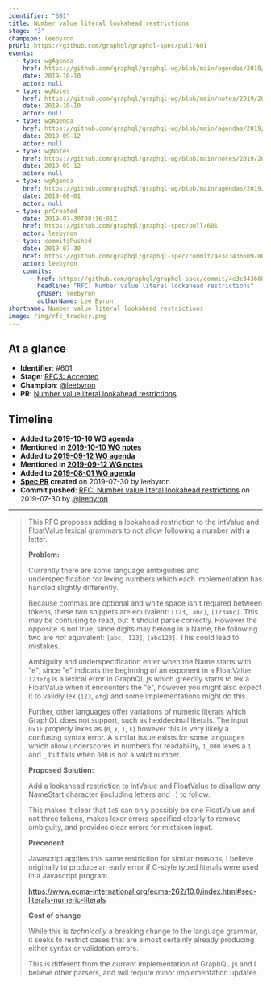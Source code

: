 ```yaml
---
identifier: "601"
title: Number value literal lookahead restrictions
stage: "3"
champion: leebyron
prUrl: https://github.com/graphql/graphql-spec/pull/601
events:
  - type: wgAgenda
    href: https://github.com/graphql/graphql-wg/blob/main/agendas/2019/2019-10-10.md
    date: 2019-10-10
    actor: null
  - type: wgNotes
    href: https://github.com/graphql/graphql-wg/blob/main/notes/2019/2019-10-10.md
    date: 2019-10-10
    actor: null
  - type: wgAgenda
    href: https://github.com/graphql/graphql-wg/blob/main/agendas/2019/2019-09-12.md
    date: 2019-09-12
    actor: null
  - type: wgNotes
    href: https://github.com/graphql/graphql-wg/blob/main/notes/2019/2019-09-12.md
    date: 2019-09-12
    actor: null
  - type: wgAgenda
    href: https://github.com/graphql/graphql-wg/blob/main/agendas/2019/2019-08-01.md
    date: 2019-08-01
    actor: null
  - type: prCreated
    date: 2019-07-30T08:16:01Z
    href: https://github.com/graphql/graphql-spec/pull/601
    actor: leebyron
  - type: commitsPushed
    date: 2019-07-30
    href: https://github.com/graphql/graphql-spec/commit/4e3c343660978091628aee5cc1f687200c2c1ba6
    actor: leebyron
    commits:
      - href: https://github.com/graphql/graphql-spec/commit/4e3c343660978091628aee5cc1f687200c2c1ba6
        headline: "RFC: Number value literal lookahead restrictions"
        ghUser: leebyron
        authorName: Lee Byron
shortname: Number value literal lookahead restrictions
image: /img/rfc_tracker.png
---
```


## At a glance

- **Identifier**: #601
- **Stage**: [RFC3: Accepted](https://github.com/graphql/graphql-spec/blob/main/CONTRIBUTING.md#stage-3-accepted)
- **Champion**: [@leebyron](https://github.com/leebyron)
- **PR**: [Number value literal lookahead restrictions](https://github.com/graphql/graphql-spec/pull/601)

<!-- BEGIN_CUSTOM_TEXT -->



<!-- END_CUSTOM_TEXT -->

## Timeline

- **Added to [2019-10-10 WG agenda](https://github.com/graphql/graphql-wg/blob/main/agendas/2019/2019-10-10.md)**
- **Mentioned in [2019-10-10 WG notes](https://github.com/graphql/graphql-wg/blob/main/notes/2019/2019-10-10.md)**
- **Added to [2019-09-12 WG agenda](https://github.com/graphql/graphql-wg/blob/main/agendas/2019/2019-09-12.md)**
- **Mentioned in [2019-09-12 WG notes](https://github.com/graphql/graphql-wg/blob/main/notes/2019/2019-09-12.md)**
- **Added to [2019-08-01 WG agenda](https://github.com/graphql/graphql-wg/blob/main/agendas/2019/2019-08-01.md)**
- **[Spec PR](https://github.com/graphql/graphql-spec/pull/601) created** on 2019-07-30 by leebyron
- **Commit pushed**: [RFC: Number value literal lookahead restrictions](https://github.com/graphql/graphql-spec/commit/4e3c343660978091628aee5cc1f687200c2c1ba6) on 2019-07-30 by [@leebyron](https://github.com/leebyron)

<!-- VERBATIM -->

---

> This RFC proposes adding a lookahead restriction to the IntValue and FloatValue lexical grammars to not allow following a number with a letter.
> 
> **Problem:**
> 
> Currently there are some language ambiguities and underspecification for lexing numbers which each implementation has handled slightly differently.
> 
> Because commas are optional and white space isn't required between tokens, these two snippets are equivalent: `[123, abc]`, `[123abc]`. This may be confusing to read, but it should parse correctly. However the opposite is not true, since digits may belong in a Name, the following two are *not* equivalent: `[abc, 123]`, `[abc123]`. This could lead to mistakes.
> 
> Ambiguity and underspecification enter when the Name starts with "e", since "e" indicats the beginning of an exponent in a FloatValue. `123efg` is a lexical error in GraphQL.js which greedily starts to lex a FloatValue when it encounters the "e", however you might also expect it to validly lex (`123`, `efg`) and some implementations might do this.
> 
> Further, other languages offer variations of numeric literals which GraphQL does not support, such as hexidecimal literals. The input `0x1F` properly lexes as (`0`, `x`, `1`, `F`) however this is very likely a confusing syntax error. A similar issue exists for some languages which allow underscores in numbers for readability, `1_000` lexes a `1` and `_` but fails when `000` is not a valid number.
> 
> **Proposed Solution:**
> 
> Add a lookahead restriction to IntValue and FloatValue to disallow any NameStart character (including letters and `_`) to follow.
> 
> This makes it clear that `1e5` can only possibly be one FloatValue and not three tokens, makes lexer errors specified clearly to remove ambiguity, and provides clear errors for mistaken input.
> 
> **Precedent**
> 
> Javascript applies this same restriction for similar reasons, I believe originally to produce an early error if C-style typed literals were used in a Javascript program.
> 
> https://www.ecma-international.org/ecma-262/10.0/index.html#sec-literals-numeric-literals
> 
> **Cost of change**
> 
> While this is *technically* a breaking change to the language grammar, it seeks to restrict cases that are almost certainly already producing either syntax or validation errors.
> 
> This is different from the current implementation of GraphQL.js and I believe other parsers, and will require​ minor implementation updates.
